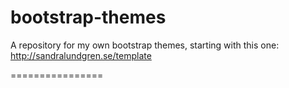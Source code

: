 bootstrap-themes
================

A repository for my own bootstrap themes, starting with this one: http://sandralundgren.se/template

================
